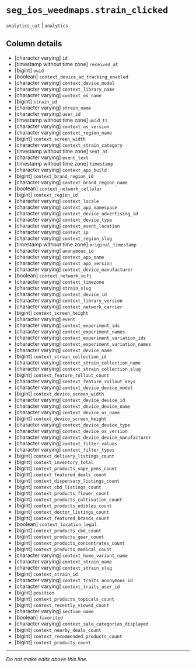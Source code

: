 # `seg_ios_weedmaps.strain_clicked`
`analytics_uat` | `analytics`

## Column details
* [character varying] `id`
* [timestamp without time zone] `received_at`
* [bigint]    `uuid`
* [boolean]   `context_device_ad_tracking_enabled`
* [character varying] `context_device_model`
* [character varying] `context_library_name`
* [character varying] `context_os_name`
* [bigint]    `strain_id`
* [character varying] `strain_name`
* [character varying] `user_id`
* [timestamp without time zone] `uuid_ts`
* [character varying] `context_os_version`
* [character varying] `context_region_name`
* [bigint]    `context_screen_width`
* [character varying] `context_strain_category`
* [timestamp without time zone] `sent_at`
* [character varying] `event_text`
* [timestamp without time zone] `timestamp`
* [character varying] `context_app_build`
* [bigint]    `context_brand_region_id`
* [character varying] `context_brand_region_name`
* [boolean]   `context_network_cellular`
* [bigint]    `context_region_id`
* [character varying] `context_locale`
* [character varying] `context_app_namespace`
* [character varying] `context_device_advertising_id`
* [character varying] `context_device_type`
* [character varying] `context_event_location`
* [character varying] `context_ip`
* [character varying] `context_region_slug`
* [timestamp without time zone] `original_timestamp`
* [character varying] `anonymous_id`
* [character varying] `context_app_name`
* [character varying] `context_app_version`
* [character varying] `context_device_manufacturer`
* [boolean]   `context_network_wifi`
* [character varying] `context_timezone`
* [character varying] `strain_slug`
* [character varying] `context_device_id`
* [character varying] `context_library_version`
* [character varying] `context_network_carrier`
* [bigint]    `context_screen_height`
* [character varying] `event`
* [character varying] `context_experiment_ids`
* [character varying] `context_experiment_names`
* [character varying] `context_experiment_variation_ids`
* [character varying] `context_experiment_variation_names`
* [character varying] `context_device_name`
* [bigint]    `context_strain_collection_id`
* [character varying] `context_strain_collection_name`
* [character varying] `context_strain_collection_slug`
* [bigint]    `context_feature_rollout_count`
* [character varying] `context_feature_rollout_keys`
* [character varying] `context_device_device_model`
* [bigint]    `context_device_screen_width`
* [character varying] `context_device_device_id`
* [character varying] `context_device_device_name`
* [character varying] `context_device_os_name`
* [bigint]    `context_device_screen_height`
* [character varying] `context_device_device_type`
* [character varying] `context_device_os_version`
* [character varying] `context_device_device_manufacturer`
* [character varying] `context_filter_values`
* [character varying] `context_filter_types`
* [bigint]    `context_delivery_listings_count`
* [bigint]    `context_inventory_total`
* [bigint]    `context_products_vape_pens_count`
* [bigint]    `context_featured_deals_count`
* [bigint]    `context_dispensary_listings_count`
* [bigint]    `context_cbd_listings_count`
* [bigint]    `context_products_flower_count`
* [bigint]    `context_products_cultivation_count`
* [bigint]    `context_products_edibles_count`
* [bigint]    `context_doctor_listings_count`
* [bigint]    `context_featured_brands_count`
* [boolean]   `context_location_legal`
* [bigint]    `context_products_cbd_count`
* [bigint]    `context_products_gear_count`
* [bigint]    `context_products_concentrates_count`
* [bigint]    `context_products_medical_count`
* [character varying] `context_home_variant_name`
* [character varying] `context_strain_name`
* [character varying] `context_strain_slug`
* [bigint]    `context_strain_id`
* [character varying] `context_traits_anonymous_id`
* [character varying] `context_traits_user_id`
* [bigint]    `position`
* [bigint]    `context_products_topicals_count`
* [bigint]    `context_recently_viewed_count`
* [character varying] `section_name`
* [boolean]   `favorited`
* [character varying] `context_sale_categories_displayed`
* [bigint]    `context_nearby_deals_count`
* [bigint]    `context_recommended_products_count`
* [bigint]    `context_products_count`

-------------------------------------------------------------------------------
*Do not make edits above this line.*
